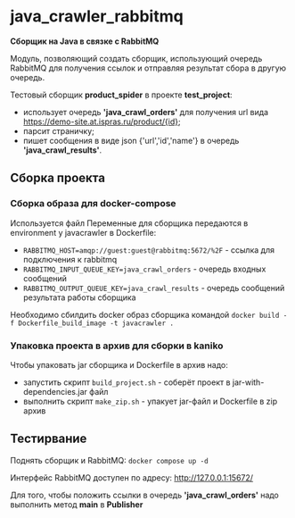# java_crawler_rabbitmq

**Сборщик на Java в связке с RabbitMQ**

Модуль, позволяющий создать сборщик, использующий очередь RabbitMQ для получения ссылок
и отправляя результат сбора в другую очередь.

Тестовый сборщик **product_spider** в проекте **test_project**:
* использует очередь **'java_crawl_orders'** для получения url вида https://demo-site.at.ispras.ru/product/{id};
* парсит страничку;
* пишет сообщения в виде json {'url','id','name'} в очередь **'java_crawl_results'**.

## Сборка проекта
### Сборка образа для docker-compose
Используется файл
Переменные для сборщика передаются в environment у javacrawler в Dockerfile:
- `RABBITMQ_HOST=amqp://guest:guest@rabbitmq:5672/%2F` - ссылка для подключения к rabbitmq
- `RABBITMQ_INPUT_QUEUE_KEY=java_crawl_orders` - очередь входных сообщений
- `RABBITMQ_OUTPUT_QUEUE_KEY=java_crawl_results` - очередь сообщений результата работы сборщика

Необходимо сбилдить docker образ сборщика командой ```docker build -f Dockerfile_build_image -t javacrawler .```

### Упаковка проекта в архив для сборки в kaniko
Чтобы упаковать jar сборщика и Dockerfile в архив надо:
- запустить скрипт `build_project.sh` - соберёт проект в jar-with-dependencies.jar файл
- выполнить скрипт `make_zip.sh` - упакует jar-файл и Dockerfile в zip архив

## Тестирвание

Поднять сборщик и RabbitMQ: ```docker compose up -d```

Интерфейс RabbitMQ доступен по адресу: http://127.0.0.1:15672/

Для того, чтобы положить ссылки в очередь **'java_crawl_orders'** надо выполнить метод **main** в **Publisher**